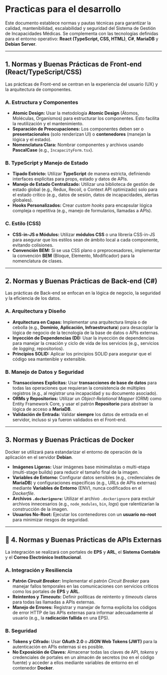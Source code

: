 # Practicas para el desarrollo

Este documento establece normas y pautas técnicas para garantizar la calidad, mantenibilidad, escalabilidad y seguridad del Sistema de Gestión de Incapacidades Médicas. Se complementa con las tecnologías definidas para el entorno operativo: **React (TypeScript, CSS, HTML)**, **C#**, **MariaDB** y **Debian Server**.

---

## 1. Normas y Buenas Prácticas de Front-end (React/TypeScript/CSS)

Las prácticas de Front-end se centran en la experiencia del usuario (UX) y la arquitectura de componentes.

### A. Estructura y Componentes

* **Atomic Design:** Usar la metodología **Atomic Design** (Átomos, Moléculas, Organismos) para estructurar los componentes. Esto facilita la reutilización y el mantenimiento.
* **Separación de Preocupaciones:** Los componentes deben ser o **presentacionales** (solo renderizan UI) o **contenedores** (manejan la lógica y el estado).
* **Nomenclatura Clara:** Nombrar componentes y archivos usando **PascalCase** (e.g., `IncapacityForm.tsx`).

### B. TypeScript y Manejo de Estado

* **Tipado Estricto:** Utilizar **TypeScript** de manera estricta, definiendo interfaces explícitas para props, estado y datos de APIs.
* **Manejo de Estado Centralizado:** Utilizar una biblioteca de gestión de estado global (e.g., Redux, Recoil, o Context API optimizado) solo para el estado crítico (e.g., datos de sesión, datos de incapacidades, alertas globales).
* **Hooks Personalizados:** Crear *custom hooks* para encapsular lógica compleja o repetitiva (e.g., manejo de formularios, llamadas a APIs).

### C. Estilo (CSS)

* **CSS-in-JS o Módulos:** Utilizar **módulos CSS** o una librería CSS-in-JS para asegurar que los estilos sean de ámbito local a cada componente, evitando colisiones.
* **Convención BEM:** Si se usa CSS plano o preprocesadores, implementar la convención **BEM** (Bloque, Elemento, Modificador) para la nomenclatura de clases.

---

## 2. Normas y Buenas Prácticas de Back-end (C#)

Las prácticas de Back-end se enfocan en la lógica de negocio, la seguridad y la eficiencia de los datos.

### A. Arquitectura y Diseño

* **Arquitectura en Capas:** Implementar una arquitectura limpia o de cebolla (e.g., **Dominio, Aplicación, Infraestructura**) para desacoplar la lógica de negocio de la tecnología de la base de datos o APIs externas.
* **Inyección de Dependencias (DI):** Usar la inyección de dependencias para manejar la creación y ciclo de vida de los servicios (e.g., servicios de *logging*, repositorios).
* **Principios SOLID:** Aplicar los principios SOLID para asegurar que el código sea mantenible y extensible.

### B. Manejo de Datos y Seguridad

* **Transacciones Explícitas:** Usar **transacciones de base de datos** para todas las operaciones que requieran la consistencia de múltiples registros (e.g., al registrar una incapacidad y su documento asociado).
* **ORMs y Repositorios:** Utilizar un *Object-Relational Mapper* (ORM) como Entity Framework Core, y usar el patrón **Repositorio** para abstraer la lógica de acceso a **MariaDB**.
* **Validación de Entrada:** Validar **siempre** los datos de entrada en el servidor, incluso si ya fueron validados en el Front-end.

---

## 3. Normas y Buenas Prácticas de Docker

Docker se utilizará para estandarizar el entorno de operación de la aplicación en el servidor **Debian**.

* **Imágenes Ligeras:** Usar imágenes base minimalistas o multi-etapa (multi-stage builds) para reducir el tamaño final de la imagen.
* **Variables de Entorno:** Configurar datos sensibles (e.g., credenciales de **MariaDB**) y configuraciones específicas (e.g., URLs de APIs externas) mediante **Variables de Entorno** (ENV), nunca codificados en el *Dockerfile*.
* **Archivos `.dockerignore`:** Utilizar el archivo `.dockerignore` para excluir archivos innecesarios (e.g., `node_modules`, `bin`, *logs*) que ralentizarían la construcción de la imagen.
* **Usuarios No-Root:** Ejecutar los contenedores con un **usuario no-root** para minimizar riesgos de seguridad.

---

## 🔗 4. Normas y Buenas Prácticas de APIs Externas

La integración se realizará con portales de **EPS** y **ARL**, el **Sistema Contable** y el **Correo Electrónico Institucional**.

### A. Integración y Resiliencia

* **Patrón *Circuit Breaker*:** Implementar el patrón *Circuit Breaker* para manejar fallos temporales en las comunicaciones con servicios críticos como los portales de **EPS** y **ARL**.
* **Reintentos y *Timeouts*:** Definir políticas de reintento y *timeouts* claros para todas las llamadas a APIs externas.
* **Manejo de Errores:** Registrar y manejar de forma explícita los códigos de error HTTP de las APIs externas para informar adecuadamente al usuario (e.g., la **radicación fallida** en una EPS).

### B. Seguridad

* **Tokens y Cifrado:** Usar **OAuth 2.0** o **JSON Web Tokens (JWT)** para la autenticación en APIs externas si es posible.
* **No Exposición de Claves:** Almacenar todas las claves de API, *tokens* y credenciales de portales en un almacén de secretos (no en el código fuente) y acceder a ellos mediante variables de entorno en el contenedor **Docker**.
